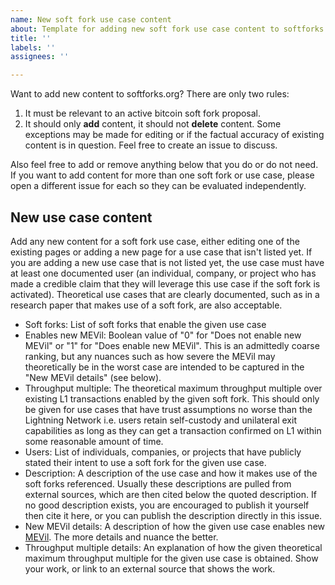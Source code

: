 ```yaml
---
name: New soft fork use case content
about: Template for adding new soft fork use case content to softforks.org
title: ''
labels: ''
assignees: ''

---
```


Want to add new content to softforks.org? There are only two rules:

1. It must be relevant to an active bitcoin soft fork proposal.
2. It should only **add** content, it should not **delete** content. Some exceptions may be made for editing or if the factual accuracy of existing content is in question. Feel free to create an issue to discuss.

Also feel free to add or remove anything below that you do or do not need. If you want to add content for more than one soft fork or use case, please open a different issue for each so they can be evaluated independently.

## New use case content

Add any new content for a soft fork use case, either editing one of the existing pages or adding a new page for a use case that isn't listed yet. If you are adding a new use case that is not listed yet, the use case must have at least one documented user (an individual, company, or project who has made a credible claim that they will leverage this use case if the soft fork is activated). Theoretical use cases that are clearly documented, such as in a research paper that makes use of a soft fork, are also acceptable.

- Soft forks: List of soft forks that enable the given use case  
- Enables new MEVil: Boolean value of "0" for "Does not enable new MEVil" or "1" for "Does enable new MEVil". This is an admittedly coarse ranking, but any nuances such as how severe the MEVil may theoretically be in the worst case are intended to be captured in the "New MEVil details" (see below).  
- Throughput multiple: The theoretical maximum throughput multiple over existing L1 transactions enabled by the given soft fork. This should only be given for use cases that have trust assumptions no worse than the Lightning Network i.e. users retain self-custody and unilateral exit capabilities as long as they can get a transaction confirmed on L1 within some reasonable amount of time.  
- Users: List of individuals, companies, or projects that have publicly stated their intent to use a soft fork for the given use case.  
- Description: A description of the use case and how it makes use of the soft forks referenced. Usually these descriptions are pulled from external sources, which are then cited below the quoted description. If no good description exists, you are encouraged to publish it yourself then cite it here, or you can publish the description directly in this issue.  
- New MEVil details: A description of how the given use case enables new [MEVil](https://bluematt.bitcoin.ninja/2024/04/16/stop-calling-it-mev/). The more details and nuance the better.  
- Throughput multiple details: An explanation of how the given theoretical maximum throughput multiple for the given use case is obtained. Show your work, or link to an external source that shows the work.
